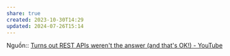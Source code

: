 ```yaml
---
share: true
created: 2023-10-30T14:29
updated: 2024-07-26T15:14
---
```

Nguồn:: [Turns out REST APIs weren't the answer (and that's OK!) - YouTube](https://www.youtube.com/watch?v=0gH-hSyWp9o&lc=UgyMopzH-4IhTQh6BeB4AaABAg)